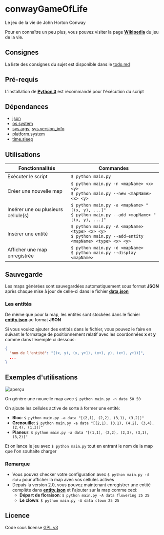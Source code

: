 # **conwayGameOfLife**

Le jeu de la vie de John Horton Conway

Pour en connaître un peu plus, vous pouvez visiter la page **[Wikipedia](https://en.wikipedia.org/wiki/Conway%27s_Game_of_Life)** du jeu de la vie.

## Consignes

La liste des consignes du sujet est disponible dans le [todo.md](todo.md)

## Pré-requis

L'installation de **[Python 3](https://www.python.org/downloads/)** est recommandé pour l'éxécution du script

## Dépendances

- [json](https://docs.python.org/3/library/json.html)
- [os.system](https://docs.python.org/3/library/os.html#os.system)
- [sys.argv](https://docs.python.org/3/library/sys.html#sys.argv), [sys.version_info](https://docs.python.org/3/library/sys.html#sys.version_info)
- [platform.system](https://docs.python.org/3/library/platform.html#platform.system)
- [time.sleep](https://docs.python.org/3/library/time.html#time.sleep)

## Utilisations

| Fonctionnalités                     | Commandes                                                                                                    |
| ----------------------------------- | ------------------------------------------------------------------------------------------------------------ |
| Exécuter le script                  | `$ python main.py`                                                                                           |
| Créer une nouvelle map              | `$ python main.py -n <mapName> <x> <y>`<br />`$ python main.py --new <mapName> <x> <y>`                      |
| Insérer une ou plusieurs cellule(s) | `$ python main.py -a <mapName> "[(x, y), ...]"`<br />`$ python main.py --add <mapName> "[(x, y), ...]"`      |
| Insérer une entité                  | `$ python main.py -A <mapName> <type> <x> <y>`<br />`$ python main.py --add-entity <mapName> <type> <x> <y>` |
| Afficher une map enregistrée        | `$ python main.py -d <mapName>`<br />`$ python main.py --display <mapName>`                                  |

## Sauvegarde

Les maps générées sont sauvegardées automatiquement sous format **JSON** après chaque mise à jour de celle-ci dans le fichier **[data.json](data.json)**

### Les entités

De même que pour la map, les entités sont stockées dans le fichier **[entity.json](entity.json)** au format **JSON**

Si vous voulez ajouter des entités dans le fichier, vous pouvez le faire en suivant le formatage de positionnement relatif avec les coordonnées **x** et **y** comme dans l'exemple ci dessous:

```json
{
  "nom de l'entité": "[(x, y), (x, y+1), (x+1, y), (x+1, y+1)]",
  ...
}
```

## Exemples d'utilisations

![aperçu](preview.gif)

On génère une nouvelle map avec `$ python main.py -n data 50 50`

On ajoute les cellules active de sorte à former une entité:

- **Bloc**: `$ python main.py -a data "[(2,1), (2,2), (3,1), (3,2)]"`
- **Grenouille**: `$ python main.py -a data "[(2,1), (3,1), (4,2), (3,4), (2,4), (1,3)]"`
- **Planeur**: `$ python main.py -a data "[(1,1), (2,2), (2,3), (3,1), (3,2)]"`

Et on lance le jeu avec `$ python main.py` tout en entrant le nom de la map que l'on souhaite charger

### Remarque

- Vous pouvez checker votre configuration avec `$ python main.py -d data` pour afficher la map avec vos cellules actives
- Depuis la version 2.0, vous pouvez maintenant enregistrer une entité complète dans **[entity.json](entity.json)** et l'ajouter sur la map comme ceci:
  - **Départ de floraison**: `$ python main.py -A data flowering 25 25`
  - **Le clown**: `$ python main.py -A data clown 25 25`

## Licence

Code sous license [GPL v3](LICENSE)
